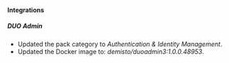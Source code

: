 
#### Integrations

##### DUO Admin
- Updated the pack category to *Authentication & Identity Management*.
- Updated the Docker image to: *demisto/duoadmin3:1.0.0.48953*.
